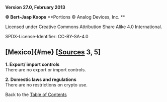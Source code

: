 **Version 27.0, February 2013**

**© Bert-Jaap Koops**
**Portions © Analog Devices, Inc. **  

Licensed under Creative Commons Attribution Share Alike 4.0 International.

SPDX-License-Identifier: CC-BY-SA-4.0

## [Mexico]{#me} \[[Sources](cls-srce.htm) 3, 5\]

**1. Export/ import controls**\
There are no export or import controls.

**2. Domestic laws and regulations**\
There are no restrictions on crypto use.

Back to the [Table of Contents](index.html#toc)
